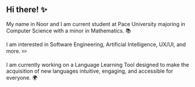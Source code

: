 ## Hi there! ✨ 

My name in Noor and I am current student at Pace University majoring in Computer Science with a minor in Mathematics. 📚

I am interested in Software Engineering, Artificial Intelligence, UX/UI, and more. ✏️

I am currently working on a Language Learning Tool designed to make the acquisition of new languages intuitive, engaging, and accessible for everyone. 🌍



<!--
**noorulhuda455/noorulhuda455** is a ✨ _special_ ✨ repository because its `README.md` (this file) appears on your GitHub profile.






 
Here are some ideas to get you started:

- 🔭 I’m currently working on ...
- 🌱 I’m currently learning ...
- 👯 I’m looking to collaborate on ...
- 🤔 I’m looking for help with ...
- 💬 Ask me about ...
- 📫 How to reach me: ...
- 😄 Pronouns: ...
- ⚡ Fun fact: ...
-->
